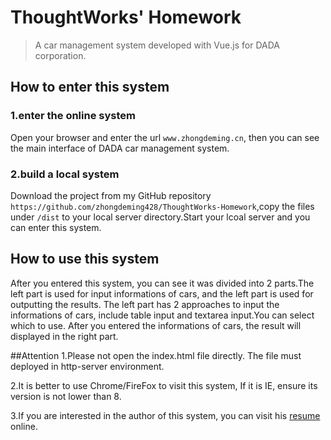 # ThoughtWorks' Homework

> A car management system developed with Vue.js for DADA corporation.

## How to enter this system


### 1.enter the online system

Open your browser and enter the url `www.zhongdeming.cn`, then you can see the main interface of DADA car management system.

### 2.build a local system
Download the project from my GitHub repository `https://github.com/zhongdeming428/ThoughtWorks-Homework`,copy the files under `/dist` to your local server directory.Start your lcoal server and you can enter this system.

## How to use this system
After you entered this system, you can see it was divided into 2 parts.The left part is used for input informations of cars, and the left part is used for outputting the results. The left part has 2 approaches to input the informations of cars, include table input and textarea input.You can select which to use. After you entered the informations of cars, the result will displayed in the right part. 


##Attention
1.Please not open the index.html file directly. The file must deployed in http-server environment.

2.It is better to use Chrome/FireFox to visit this system, If it is IE, ensure its version is not lower than 8.

3.If you are interested in the author of this system, you can visit his [resume]('www.zhongdeming.cn/NewResume/index.html') online.


